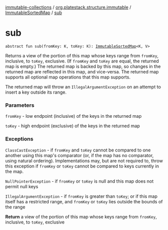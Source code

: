 [immutable-collections](../../index.md) / [org.platestack.structure.immutable](../index.md) / [ImmutableSortedMap](index.md) / [sub](.)

# sub

`abstract fun sub(fromKey: K, toKey: K): `[`ImmutableSortedMap`](index.md)`<K, V>`

Returns a view of the portion of this map whose keys range from
`fromKey`, inclusive, to `toKey`, exclusive.  (If
`fromKey` and `toKey` are equal, the returned map
is empty.)  The returned map is backed by this map, so changes
in the returned map are reflected in this map, and vice-versa.
The returned map supports all optional map operations that this
map supports.

The returned map will throw an `IllegalArgumentException`
on an attempt to insert a key outside its range.

### Parameters

`fromKey` - low endpoint (inclusive) of the keys in the returned map

`toKey` - high endpoint (exclusive) of the keys in the returned map

### Exceptions

`ClassCastException` - if `fromKey` and `toKey`
    cannot be compared to one another using this map's comparator
    (or, if the map has no comparator, using natural ordering).
    Implementations may, but are not required to, throw this
    exception if `fromKey` or `toKey`
    cannot be compared to keys currently in the map.

`NullPointerException` - if `fromKey` or `toKey`
    is null and this map does not permit null keys

`IllegalArgumentException` - if `fromKey` is greater than
    `toKey`; or if this map itself has a restricted
    range, and `fromKey` or `toKey` lies
    outside the bounds of the range

**Return**
a view of the portion of this map whose keys range from
    `fromKey`, inclusive, to `toKey`, exclusive

